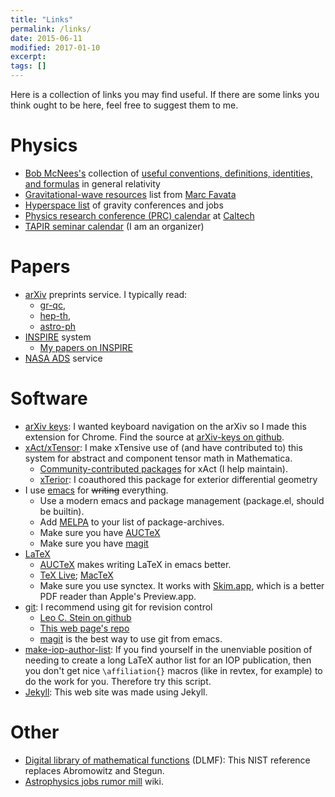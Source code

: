 ```yaml
---
title: "Links"
permalink: /links/
date: 2015-06-11
modified: 2017-01-10
excerpt:
tags: []
---
```


Here is a collection of links you may find useful. If there are some
links you think ought to be here, feel free to suggest them to me.

# Physics #

* [Bob McNees's](http://jacobi.luc.edu/) collection of
  [useful conventions, definitions, identities, and formulas](http://jacobi.luc.edu/Useful.html) in
  general relativity
* [Gravitational-wave resources](http://www.astro.cornell.edu/~favata/gwresources.html) list from [Marc Favata](http://www.astro.cornell.edu/~favata/)
* [Hyperspace list](http://hyperspace.uni-frankfurt.de/) of
  gravity conferences and jobs
* [Physics research conference (PRC) calendar](http://www.pmaweb.caltech.edu/PhysColl/PhysColl.html) at [Caltech](https://www.caltech.edu/)
* [TAPIR seminar calendar](http://www.tapir.caltech.edu/seminars/) (I am an
  organizer)

# Papers #

* [<i class="ai ai-fw ai-arxiv" aria-hidden="true"></i> arXiv](https://arxiv.org/) preprints service. I typically read:
  * [gr-qc](https://arxiv.org/list/gr-qc/new),
  * [hep-th](https://arxiv.org/list/hep-th/new),
  * [astro-ph](https://arxiv.org/list/astro-ph/new)
* [<i class="ai ai-fw ai-inspire" aria-hidden="true"></i> INSPIRE](https://inspirehep.net/) system
  * [My papers on INSPIRE](https://inspirehep.net/search?p=exactauthor%3AL.C.Stein.2)
* [<i class="ai ai-fw ai-ads" aria-hidden="true"></i> NASA ADS](https://ui.adsabs.harvard.edu/) service

# Software #

* [arXiv keys](https://chrome.google.com/webstore/detail/arxiv-keys/fkjjdlbhliopfhgddlpoggpmpgjfaojd):
  I wanted keyboard navigation on the arXiv so I made this extension
  for Chrome. Find the source at
  [arXiv-keys on github](https://github.com/duetosymmetry/arXiv-keys).
* [xAct/xTensor](http://xact.es/): I make xTensive use of (and have
  contributed to) this system for abstract and component tensor math
  in Mathematica.
  * [Community-contributed packages](http://contrib.xact.es/) for
     xAct (I help maintain).
  * [xTerior](https://github.com/xAct-contrib/xTerior): I coauthored
    this package for exterior differential geometry
* I use
  [emacs](http://www.gnu.org/software/emacs/) for <s>writing</s>
  everything.
  * Use a modern emacs and package management
    (package.el, should be builtin).
  * Add [MELPA](https://melpa.org/#/)
    to your list of package-archives.
  * Make sure you have [AUCTeX](https://www.gnu.org/software/auctex/)
  * Make sure you have [magit](https://magit.vc/)
* [LaTeX](http://www.latex-project.org/)
  * [AUCTeX](https://www.gnu.org/software/auctex/) makes writing LaTeX
  in emacs better.
  * [TeX Live](https://www.tug.org/texlive/);
    [MacTeX](https://www.tug.org/mactex/)
  * Make sure you use synctex. It
    works with [Skim.app](http://skim-app.sourceforge.net/), which is
    a better PDF reader than Apple's Preview.app.
* [git](http://git-scm.com/): I recommend using git for revision control
  * [Leo C. Stein on github](https://github.com/duetosymmetry)
  * [This web page's repo](https://github.com/duetosymmetry/web-site)
  * [magit](https://magit.vc/) is the best way to use git from emacs.
* [make-iop-author-list](https://github.com/duetosymmetry/make-iop-author-list): If you find yourself in the unenviable position of needing to create
  a long LaTeX author list for an IOP publication, then you don't get
  nice `\affiliation{}` macros (like in revtex, for example) to do the
  work for you. Therefore try this script.
* [Jekyll](http://jekyllrb.com/): This web site was made using Jekyll.

# Other #

* [Digital library of mathematical functions](http://dlmf.nist.gov)
  (DLMF): This NIST reference replaces Abromowitz and Stegun.
* [Astrophysics jobs rumor mill](http://www.astrobetter.com/wiki/tiki-index.php?page=Rumor+Mill)
  wiki.
